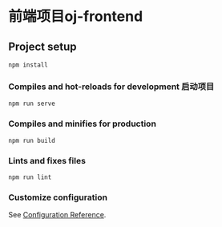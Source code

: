 # 前端项目oj-frontend

## Project setup

```
npm install
```

### Compiles and hot-reloads for development 启动项目

```
npm run serve
```

### Compiles and minifies for production

```
npm run build
```

### Lints and fixes files

```
npm run lint
```

### Customize configuration

See [Configuration Reference](https://cli.vuejs.org/config/).
